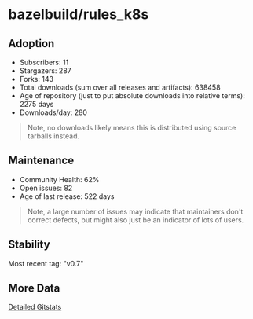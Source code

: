 # bazelbuild/rules_k8s

## Adoption

- Subscribers: 11
- Stargazers: 287
- Forks: 143
- Total downloads (sum over all releases and artifacts): 638458
- Age of repository (just to put absolute downloads into relative terms): 2275 days
- Downloads/day: 280

> Note, no downloads likely means this is distributed using source tarballs instead.

## Maintenance

- Community Health: 62%
- Open issues: 82
- Age of last release: 522 days

> Note, a large number of issues may indicate that maintainers don't correct defects, but might also
> just be an indicator of lots of users.

## Stability

Most recent tag: "v0.7"

## More Data

[Detailed Gitstats](/bazel-catalog/gitstats/bazelbuild/rules_k8s)

